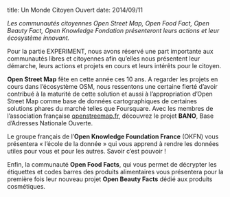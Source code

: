 title: Un Monde Citoyen Ouvert
date: 2014/09/11

*Les communautés citoyennes Open Street Map, Open Food Fact, Open Beauty Fact, Open Knowledge Fondation présenteront leurs actions et leur écosystème innovant.*

Pour la partie EXPERIMENT, nous avons réservé une part importante aux communautés libres et citoyennes afin qu’elles nous présentent leur démarche, leurs actions et projets en cours et leurs intérêts pour le citoyen. 

**Open Street Map** fête en cette année ces 10 ans. A regarder les projets en cours dans l’écosystème OSM, nous ressentons une certaine fierté d’avoir contribué à la maturité de cette solution et aussi à l’appropriation d’Open Street Map comme base de données cartographiques de certaines solutions phares du marché telles que Foursquare. Avec les membres de l’association française [openstreemap.fr](http://openstreemap.fr/), découvrez le projet **BANO**, Base d’Adresses Nationale Ouverte.

Le groupe français de l’**Open Knowledge Foundation France** (OKFN) vous présentera « l’école de la donnée » qui vous apprend à rendre les données utiles pour vous et pour les autres. Savoir c’est pouvoir !

Enfin, la communauté **Open Food Facts**, qui vous permet de décrypter les étiquettes et codes barres des produits alimentaires vous présentera pour la première fois leur nouveau projet **Open Beauty Facts** dédié aux produits cosmétiques. 
